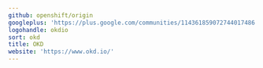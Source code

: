 ```yaml
---
github: openshift/origin
googleplus: 'https://plus.google.com/communities/114361859072744017486'
logohandle: okdio
sort: okd
title: OKD
website: 'https://www.okd.io/'
---
```

